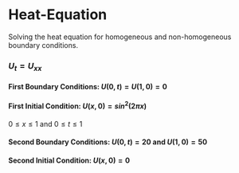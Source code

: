 # Heat-Equation
Solving the heat equation for homogeneous and non-homogeneous boundary conditions.

### $U_t = U_{xx}$ 
#### First Boundary Conditions: $U(0,t) = U(1,0) = 0$
#### First Initial Condition: $U(x,0) = sin^2(2  \pi  x)$

$0 \le x \le 1$ and $0 \le t \le 1$

#### Second Boundary Conditions: $U(0,t) = 20$ and $U(1,0) = 50$
#### Second Initial Condition: $U(x,0) = 0$
